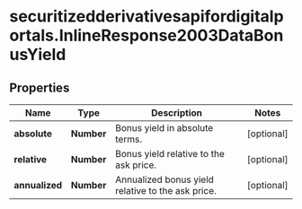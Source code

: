 # securitizedderivativesapifordigitalportals.InlineResponse2003DataBonusYield

## Properties

Name | Type | Description | Notes
------------ | ------------- | ------------- | -------------
**absolute** | **Number** | Bonus yield in absolute terms. | [optional] 
**relative** | **Number** | Bonus yield relative to the ask price. | [optional] 
**annualized** | **Number** | Annualized bonus yield relative to the ask price. | [optional] 


